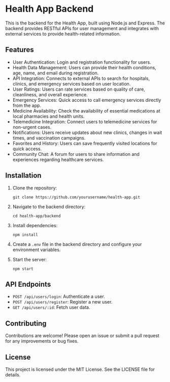 # Health App Backend

This is the backend for the Health App, built using Node.js and Express. The backend provides RESTful APIs for user management and integrates with external services to provide health-related information.

## Features

- User Authentication: Login and registration functionality for users.
- Health Data Management: Users can provide their health conditions, age, name, and email during registration.
- API Integration: Connects to external APIs to search for hospitals, clinics, and emergency services based on user location.
- User Ratings: Users can rate services based on quality of care, cleanliness, and overall experience.
- Emergency Services: Quick access to call emergency services directly from the app.
- Medicine Availability: Check the availability of essential medications at local pharmacies and health units.
- Telemedicine Integration: Connect users to telemedicine services for non-urgent cases.
- Notifications: Users receive updates about new clinics, changes in wait times, and vaccination campaigns.
- Favorites and History: Users can save frequently visited locations for quick access.
- Community Chat: A forum for users to share information and experiences regarding healthcare services.

## Installation

1. Clone the repository:
   ```
   git clone https://github.com/yourusername/health-app.git
   ```

2. Navigate to the backend directory:
   ```
   cd health-app/backend
   ```

3. Install dependencies:
   ```
   npm install
   ```

4. Create a `.env` file in the backend directory and configure your environment variables.

5. Start the server:
   ```
   npm start
   ```

## API Endpoints

- `POST /api/users/login`: Authenticate a user.
- `POST /api/users/register`: Register a new user.
- `GET /api/users/:id`: Fetch user data.

## Contributing

Contributions are welcome! Please open an issue or submit a pull request for any improvements or bug fixes.

## License

This project is licensed under the MIT License. See the LICENSE file for details.